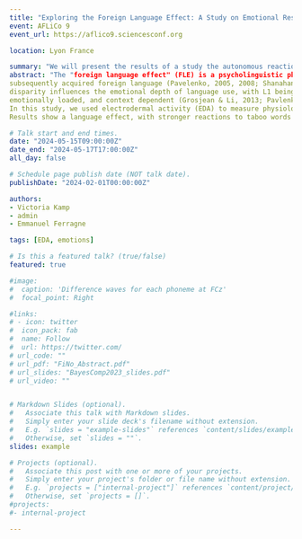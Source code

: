```yaml
---
title: "Exploring the Foreign Language Effect: A Study on Emotional Responses to Taboo Words"
event: AFLiCo 9
event_url: https://aflico9.sciencesconf.org

location: Lyon France

summary: "We will present the results of a study the autonomous reaction to swear words in L1 French and L2 English, as measured by electrodermal activity."
abstract: "The "foreign language effect" (FLE) is a psycholinguistic phenomenon observed in bilingual individuals, acting as an emotional &quot;filter&quot; that differentiates their native language (L1) from a
subsequently acquired foreign language (Pavelenko, 2005, 2008; Shanahan, 2008). This
disparity influences the emotional depth of language use, with L1 being more intuitive,
emotionally loaded, and context dependent (Grosjean & Li, 2013; Pavlenko, 2005).
In this study, we used electrodermal activity (EDA) to measure physiological reactions to taboo and neutral words in L1 French and L2 English.
Results show a language effect, with stronger reactions to taboo words in L1, consistent with a higher emotional depth of L1."

# Talk start and end times.
date: "2024-05-15T09:00:00Z"
date_end: "2024-05-17T17:00:00Z"
all_day: false

# Schedule page publish date (NOT talk date).
publishDate: "2024-02-01T00:00:00Z"

authors: 
- Victoria Kamp
- admin
- Emmanuel Ferragne

tags: [EDA, emotions]

# Is this a featured talk? (true/false)
featured: true

#image:
#  caption: 'Difference waves for each phoneme at FCz'
#  focal_point: Right

#links:
# - icon: twitter
#  icon_pack: fab
#  name: Follow
#  url: https://twitter.com/
# url_code: ""
# url_pdf: "FiNo_Abstract.pdf"
# url_slides: "BayesComp2023_slides.pdf"
# url_video: ""


# Markdown Slides (optional).
#   Associate this talk with Markdown slides.
#   Simply enter your slide deck's filename without extension.
#   E.g. `slides = "example-slides"` references `content/slides/example-slides.md`.
#   Otherwise, set `slides = ""`.
slides: example

# Projects (optional).
#   Associate this post with one or more of your projects.
#   Simply enter your project's folder or file name without extension.
#   E.g. `projects = ["internal-project"]` references `content/project/deep-learning/index.md`.
#   Otherwise, set `projects = []`.
#projects:
#- internal-project

---
```

